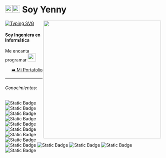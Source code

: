 <h1><img src="https://github.com/user-attachments/assets/f5acb781-2bbf-4400-80de-86a3be0d493f" height="24"/><img src="https://github.com/user-attachments/assets/438899d5-806c-46f9-be09-9230245a659f" height="24"/> Soy Yenny</h1>
<img align='right' src="https://github.com/user-attachments/assets/1472155b-a6a7-4119-a328-ea2613a84db2" width="380" /> 

[![Typing SVG](https://readme-typing-svg.demolab.com?font=Fira+Code&pause=1000&width=457&lines=Busco+nuevas+formas+de+hacer+las+cosas+)](https://git.io/typing-svg)

<h4> Soy Ingeniera en Informática </h4>
<p>Me encanta programar <img src="https://github.com/user-attachments/assets/a1e44d06-3fac-4c00-be79-ee9379b55d0c" height="26" /></p>






<p align="right"><a href="https://thanzel.github.io/portafolio-yenny/">➡️ Mi Portafolio</a></p>


-----
<h6>Conocimientos:</h6>

![Static Badge](https://img.shields.io/badge/Java-ED8B00?style=for-the-badge&logo=openjdk&logoColor=white)
![Static Badge](https://img.shields.io/badge/Spring-6DB33F?style=for-the-badge&logo=spring&logoColor=white)
![Static Badge](https://img.shields.io/badge/Hibernate-59666C?style=for-the-badge&logo=Hibernate&logoColor=white)
![Static Badge](https://img.shields.io/badge/JavaScript-F7DF1E?style=for-the-badge&logo=javascript&logoColor=black)
![Static Badge](https://img.shields.io/badge/jQuery-0769AD?style=for-the-badge&logo=jquery&logoColor=white)
![Static Badge](https://img.shields.io/badge/HTML5-E34F26?style=for-the-badge&logo=html5&logoColor=white)
![Static Badge](https://img.shields.io/badge/CSS3-1572B6?style=for-the-badge&logo=css3&logoColor=white)
![Static Badge](https://img.shields.io/badge/Bootstrap-563D7C?style=for-the-badge&logo=bootstrap&logoColor=white)
![Static Badge](https://img.shields.io/badge/Python-14354C?style=for-the-badge&logo=python&logoColor=white)
![Static Badge](https://img.shields.io/badge/MySQL-00000F?style=for-the-badge&logo=mysql&logoColor=white)
![Static Badge](https://img.shields.io/badge/Oracle-F80000?style=for-the-badge&logo=oracle&logoColor=black)
![Static Badge](https://img.shields.io/badge/Kibana-005571?style=for-the-badge&logo=Kibana&logoColor=white)
![Static Badge](https://img.shields.io/badge/GIT-E44C30?style=for-the-badge&logo=git&logoColor=white)

<!--
<a href="https://github.com/RaoHai/RaoHai/workflows">
<img align="right" alt="Build README" src="https://github.com/RaoHai/RaoHai/workflows/yuque/badge.svg?branch=master" />
</a>

https://dev.to/envoy_/150-badges-for-github-pnk
https://readme-typing-svg.demolab.com/
https://emoji.gg/

<h6 align="center"><img src="https://github.com/user-attachments/assets/d1f4df5a-14c9-4862-9bb6-4b26fc3575cc" height="24"/> Bueno también me encanta buscar nuevas formas de hacer las cosas <img src="https://github.com/user-attachments/assets/d1f4df5a-14c9-4862-9bb6-4b26fc3575cc" height="24"/> </h6>
<a  href="https://www.yuque.com/luchen/buzhou/qqi7hq">
How this works
</a>
 <img src="https://github.githubassets.com/images/mona-whisper.gif" height="24" /></h2>

<p align="right">
  Generated by
  <a href="https://github.com/marketplace/actions/yuque-to-readme">actions/yuque-2-readme</a>
</p>
{{#each record}}
  - [{{title}}](https://yuque.com/{{@root.namespace}}/{{slug}}) - {{short created_at "MM-dd HH:mm"}}
{{/each}}
<p><em>Front-end Engineer at <a href="https://www.alipay.com/">Alipay</a> . </em


**thanzel/thanzel** is a ✨ _special_ ✨ repository because its `README.md` (this file) appears on your GitHub profile.

Here are some ideas to get you started:

- 🔭 I’m currently working on ...
- 🌱 I’m currently learning ...
- 👯 I’m looking to collaborate on ...
- 🤔 I’m looking for help with ...
- 💬 Ask me about ...
- 📫 How to reach me: ...
- 😄 Pronouns: ...
- ⚡ Fun fact: ...
-->
